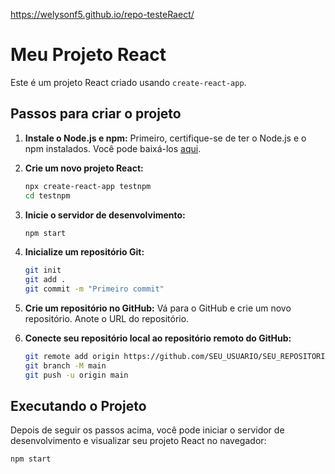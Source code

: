 https://welysonf5.github.io/repo-testeRaect/

# Meu Projeto React

Este é um projeto React criado usando `create-react-app`.

## Passos para criar o projeto

1. **Instale o Node.js e npm:** Primeiro, certifique-se de ter o Node.js e o npm instalados. Você pode baixá-los [aqui](https://nodejs.org/).

2. **Crie um novo projeto React:**
    ```bash
    npx create-react-app testnpm
    cd testnpm
    ```

3. **Inicie o servidor de desenvolvimento:**
    ```bash
    npm start
    ```

4. **Inicialize um repositório Git:**
    ```bash
    git init
    git add .
    git commit -m "Primeiro commit"
    ```

5. **Crie um repositório no GitHub:** Vá para o GitHub e crie um novo repositório. Anote o URL do repositório.

6. **Conecte seu repositório local ao repositório remoto do GitHub:**
    ```bash
    git remote add origin https://github.com/SEU_USUARIO/SEU_REPOSITORIO.git
    git branch -M main
    git push -u origin main
    ```

## Executando o Projeto

Depois de seguir os passos acima, você pode iniciar o servidor de desenvolvimento e visualizar seu projeto React no navegador:

```bash
npm start
```

